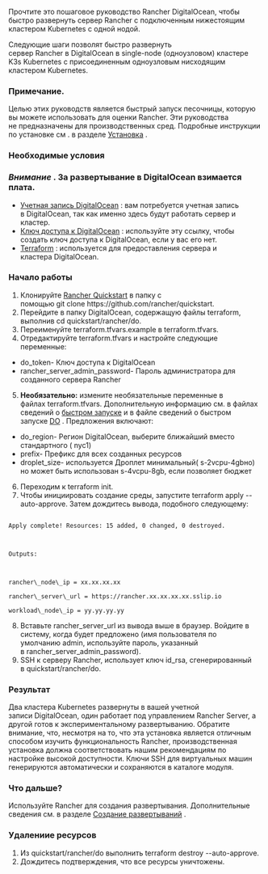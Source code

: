 ﻿

Прочтите это пошаговое руководство Rancher DigitalOcean, чтобы быстро развернуть сервер Rancher с подключенным нижестоящим кластером Kubernetes с одной нодой.

Следующие шаги позволят быстро развернуть сервер Rancher в DigitalOcean в single-node (одноузловом) кластере K3s Kubernetes с присоединенным одноузловым нисходящим кластером Kubernetes.

### Примечание.
Целью этих руководств является быстрый запуск песочницы, которую вы можете использовать для оценки Rancher. Эти руководства не предназначены для производственных сред. Подробные инструкции по установке см . в разделе [Установка](https://github.com/rancher/docs/blob/master/content/rancher/v2.6/en/quick-start-guide/deployment/digital-ocean-qs/%7B%7B%3Cbaseurl%3E%7D%7D/rancher/v2.6/en/installation "https://github.com/rancher/docs/blob/master/content/rancher/v2.6/en/quick-start-guide/deployment/digital-ocean-qs/%7B%7B%3Cbaseurl%3E%7D%7D/rancher/v2.6/en/installation") .

### **Необходимые условия**

### ***Внимание*** . За развертывание в DigitalOcean взимается плата.

- [Учетная запись DigitalOcean](https://www.digitalocean.com/ "https://www.digitalocean.com/") : вам потребуется учетная запись в DigitalOcean, так как именно здесь будут работать сервер и кластер.
- [Ключ доступа к DigitalOcean](https://www.digitalocean.com/community/tutorials/how-to-create-a-digitalocean-space-and-api-key "https://www.digitalocean.com/community/tutorials/how-to-create-a-digitalocean-space-and-api-key") : используйте эту ссылку, чтобы создать ключ доступа к DigitalOcean, если у вас его нет.
- [Terraform](https://www.terraform.io/downloads.html "https://www.terraform.io/downloads.html") : используется для предоставления сервера и кластера DigitalOcean.

### **Начало работы**

1. Клонируйте [Rancher Quickstart](https://github.com/rancher/quickstart "https://github.com/rancher/quickstart") в папку с помощью git clone https://github.com/rancher/quickstart.
2. Перейдите в папку DigitalOcean, содержащую файлы terraform, выполнив cd quickstart/rancher/do.
3. Переименуйте terraform.tfvars.example в terraform.tfvars.
4. Отредактируйте terraform.tfvars и настройте следующие переменные:
- do\_token- Ключ доступа к DigitalOcean
- rancher\_server\_admin\_password- Пароль администратора для созданного сервера Rancher
5. **Необязательно:** измените необязательные переменные в файлах terraform.tfvars. Дополнительную информацию см. в файлах сведений о [быстром запуске](https://github.com/rancher/quickstart "https://github.com/rancher/quickstart") и в файле сведений о быстром запуске [DO](https://github.com/rancher/quickstart/tree/master/rancher/do "https://github.com/rancher/quickstart/tree/master/rancher/do") . Предложения включают:
- do\_region- Регион DigitalOcean, выберите ближайший вместо стандартного ( nyc1)
- prefix- Префикс для всех созданных ресурсов
- droplet\_size- используется Дроплет минимальный( s-2vcpu-4gbно) но может быть использован s-4vcpu-8gb, если позволяет бюджет
6. Переходим к terraform init.
7. Чтобы инициировать создание среды, запустите terraform apply --auto-approve. Затем дождитесь вывода, подобного следующему:

```

Apply complete! Resources: 15 added, 0 changed, 0 destroyed.



Outputs:



rancher\_node\_ip = xx.xx.xx.xx

rancher\_server\_url = https://rancher.xx.xx.xx.xx.sslip.io

workload\_node\_ip = yy.yy.yy.yy
```
8. Вставьте rancher\_server\_url из вывода выше в браузер. Войдите в систему, когда будет предложено (имя пользователя по умолчанию admin, используйте пароль, указанный в rancher\_server\_admin\_password).
9. SSH к серверу Rancher, использует ключ id\_rsa, сгенерированный в quickstart/rancher/do.

### **Результат**

Два кластера Kubernetes развернуты в вашей учетной записи DigitalOcean, один работает под управлением Rancher Server, а другой готов к экспериментальному развертыванию. Обратите внимание, что, несмотря на то, что эта установка является отличным способом изучить функциональность Rancher, производственная установка должна соответствовать нашим рекомендациям по настройке высокой доступности. Ключи SSH для виртуальных машин генерируются автоматически и сохраняются в каталоге модуля.

### **Что дальше?**

Используйте Rancher для создания развертывания. Дополнительные сведения см. в разделе [Создание развертываний](https://github.com/rancher/docs/blob/master/content/rancher/v2.6/en/quick-start-guide/deployment/digital-ocean-qs/%7B%7B%3Cbaseurl%3E%7D%7D/rancher/v2.6/en/quick-start-guide/workload "https://github.com/rancher/docs/blob/master/content/rancher/v2.6/en/quick-start-guide/deployment/digital-ocean-qs/%7B%7B%3Cbaseurl%3E%7D%7D/rancher/v2.6/en/quick-start-guide/workload") .

### **Удалениие ресурсов**

1. Из quickstart/rancher/do выполнить terraform destroy --auto-approve.
2. Дождитесь подтверждения, что все ресурсы уничтожены.

